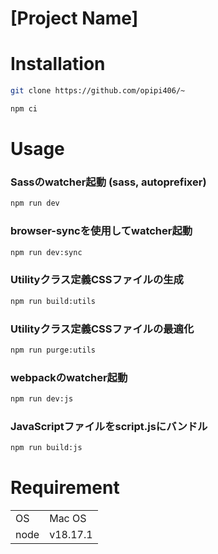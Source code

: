 # [Project Name]

# Installation

```bash
git clone https://github.com/opipi406/~
```

```bash
npm ci
```

# Usage
### Sassのwatcher起動 (sass, autoprefixer)
```bash
npm run dev
```
### browser-syncを使用してwatcher起動
```bash
npm run dev:sync
```
### Utilityクラス定義CSSファイルの生成
```bash
npm run build:utils
```
### Utilityクラス定義CSSファイルの最適化
```bash
npm run purge:utils
```
### webpackのwatcher起動
```bash
npm run dev:js
```
### JavaScriptファイルをscript.jsにバンドル
```bash
npm run build:js
```

# Requirement
|||
|-|-|
|OS|Mac OS|
|node|v18.17.1|
